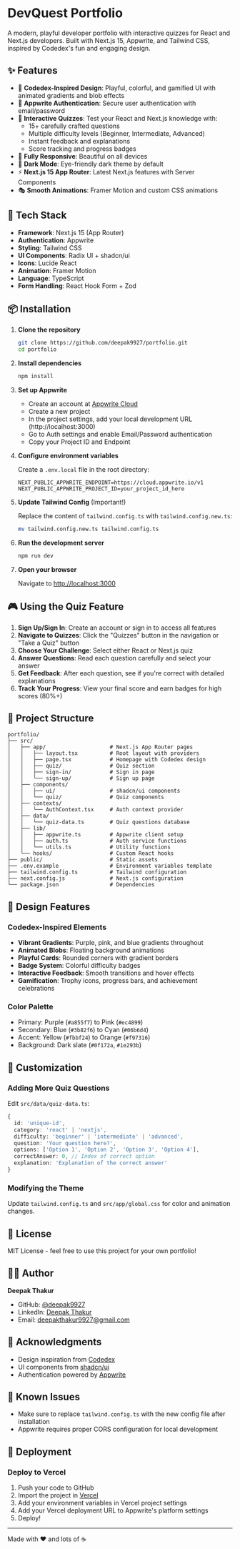 # DevQuest Portfolio

A modern, playful developer portfolio with interactive quizzes for React and Next.js developers. Built with Next.js 15, Appwrite, and Tailwind CSS, inspired by Codedex's fun and engaging design.

## ✨ Features

- 🎨 **Codedex-Inspired Design**: Playful, colorful, and gamified UI with animated gradients and blob effects
- 🔐 **Appwrite Authentication**: Secure user authentication with email/password
- 🎯 **Interactive Quizzes**: Test your React and Next.js knowledge with:
  - 15+ carefully crafted questions
  - Multiple difficulty levels (Beginner, Intermediate, Advanced)
  - Instant feedback and explanations
  - Score tracking and progress badges
- 📱 **Fully Responsive**: Beautiful on all devices
- 🌙 **Dark Mode**: Eye-friendly dark theme by default
- ⚡ **Next.js 15 App Router**: Latest Next.js features with Server Components
- 🎭 **Smooth Animations**: Framer Motion and custom CSS animations

## 🚀 Tech Stack

- **Framework**: Next.js 15 (App Router)
- **Authentication**: Appwrite
- **Styling**: Tailwind CSS
- **UI Components**: Radix UI + shadcn/ui
- **Icons**: Lucide React
- **Animation**: Framer Motion
- **Language**: TypeScript
- **Form Handling**: React Hook Form + Zod

## 📦 Installation

1. **Clone the repository**
   ```bash
   git clone https://github.com/deepak9927/portfolio.git
   cd portfolio
   ```

2. **Install dependencies**
   ```bash
   npm install
   ```

3. **Set up Appwrite**
   
   - Create an account at [Appwrite Cloud](https://cloud.appwrite.io)
   - Create a new project
   - In the project settings, add your local development URL (http://localhost:3000)
   - Go to Auth settings and enable Email/Password authentication
   - Copy your Project ID and Endpoint

4. **Configure environment variables**
   
   Create a `.env.local` file in the root directory:
   ```env
   NEXT_PUBLIC_APPWRITE_ENDPOINT=https://cloud.appwrite.io/v1
   NEXT_PUBLIC_APPWRITE_PROJECT_ID=your_project_id_here
   ```

5. **Update Tailwind Config** (Important!)
   
   Replace the content of `tailwind.config.ts` with `tailwind.config.new.ts`:
   ```bash
   mv tailwind.config.new.ts tailwind.config.ts
   ```

6. **Run the development server**
   ```bash
   npm run dev
   ```

7. **Open your browser**
   
   Navigate to [http://localhost:3000](http://localhost:3000)

## 🎮 Using the Quiz Feature

1. **Sign Up/Sign In**: Create an account or sign in to access all features
2. **Navigate to Quizzes**: Click the "Quizzes" button in the navigation or "Take a Quiz" button
3. **Choose Your Challenge**: Select either React or Next.js quiz
4. **Answer Questions**: Read each question carefully and select your answer
5. **Get Feedback**: After each question, see if you're correct with detailed explanations
6. **Track Your Progress**: View your final score and earn badges for high scores (80%+)

## 📁 Project Structure

```
portfolio/
├── src/
│   ├── app/                    # Next.js App Router pages
│   │   ├── layout.tsx          # Root layout with providers
│   │   ├── page.tsx            # Homepage with Codedex design
│   │   ├── quiz/               # Quiz section
│   │   ├── sign-in/            # Sign in page
│   │   └── sign-up/            # Sign up page
│   ├── components/
│   │   ├── ui/                 # shadcn/ui components
│   │   └── quiz/               # Quiz components
│   ├── contexts/
│   │   └── AuthContext.tsx     # Auth context provider
│   ├── data/
│   │   └── quiz-data.ts        # Quiz questions database
│   ├── lib/
│   │   ├── appwrite.ts         # Appwrite client setup
│   │   ├── auth.ts             # Auth service functions
│   │   └── utils.ts            # Utility functions
│   └── hooks/                  # Custom React hooks
├── public/                     # Static assets
├── .env.example                # Environment variables template
├── tailwind.config.ts          # Tailwind configuration
├── next.config.js              # Next.js configuration
└── package.json                # Dependencies
```

## 🎨 Design Features

### Codedex-Inspired Elements

- **Vibrant Gradients**: Purple, pink, and blue gradients throughout
- **Animated Blobs**: Floating background animations
- **Playful Cards**: Rounded corners with gradient borders
- **Badge System**: Colorful difficulty badges
- **Interactive Feedback**: Smooth transitions and hover effects
- **Gamification**: Trophy icons, progress bars, and achievement celebrations

### Color Palette

- Primary: Purple (`#a855f7`) to Pink (`#ec4899`)
- Secondary: Blue (`#3b82f6`) to Cyan (`#06b6d4`)
- Accent: Yellow (`#fbbf24`) to Orange (`#f97316`)
- Background: Dark slate (`#0f172a`, `#1e293b`)

## 🔧 Customization

### Adding More Quiz Questions

Edit `src/data/quiz-data.ts`:

```typescript
{
  id: 'unique-id',
  category: 'react' | 'nextjs',
  difficulty: 'beginner' | 'intermediate' | 'advanced',
  question: 'Your question here?',
  options: ['Option 1', 'Option 2', 'Option 3', 'Option 4'],
  correctAnswer: 0, // Index of correct option
  explanation: 'Explanation of the correct answer'
}
```

### Modifying the Theme

Update `tailwind.config.ts` and `src/app/global.css` for color and animation changes.

## 📝 License

MIT License - feel free to use this project for your own portfolio!

## 👨‍💻 Author

**Deepak Thakur**
- GitHub: [@deepak9927](https://github.com/deepak9927)
- LinkedIn: [Deepak Thakur](https://www.linkedin.com/in/deepak-thakur-304b2a186)
- Email: deepakthakur9927@gmail.com

## 🙏 Acknowledgments

- Design inspiration from [Codedex](https://www.codedex.io/)
- UI components from [shadcn/ui](https://ui.shadcn.com/)
- Authentication powered by [Appwrite](https://appwrite.io/)

## 🐛 Known Issues

- Make sure to replace `tailwind.config.ts` with the new config file after installation
- Appwrite requires proper CORS configuration for local development

## 🚀 Deployment

### Deploy to Vercel

1. Push your code to GitHub
2. Import the project in [Vercel](https://vercel.com)
3. Add your environment variables in Vercel project settings
4. Add your Vercel deployment URL to Appwrite's platform settings
5. Deploy!

---

Made with ❤️ and lots of ☕
